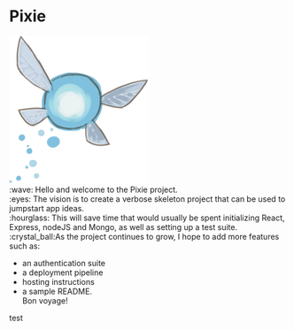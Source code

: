# Pixie

<img src="/public/pixie.webp" alt="Toonlink blue pixie companion" width="251" height="266">
<br/>
:wave: Hello and welcome to the Pixie project. <br/>
:eyes: The vision is to create a verbose skeleton project that can be used to jumpstart app ideas. <br/>
:hourglass: This will save time that would usually be spent initializing React, Express, nodeJS and Mongo, as well as setting up a test suite.<br/>
:crystal_ball:As the project continues to grow, I hope to add more features such as:

- an authentication suite
- a deployment pipeline
- hosting instructions
- a sample README. <br/>
  Bon voyage!

test
